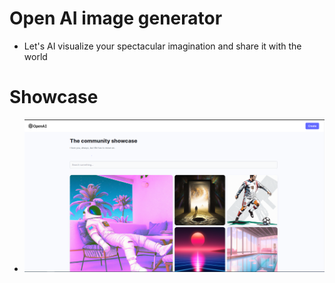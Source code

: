 # Open AI image generator
* Let's AI visualize your spectacular imagination and share it with the world

# Showcase
* ![picture](pic1.PNG)
